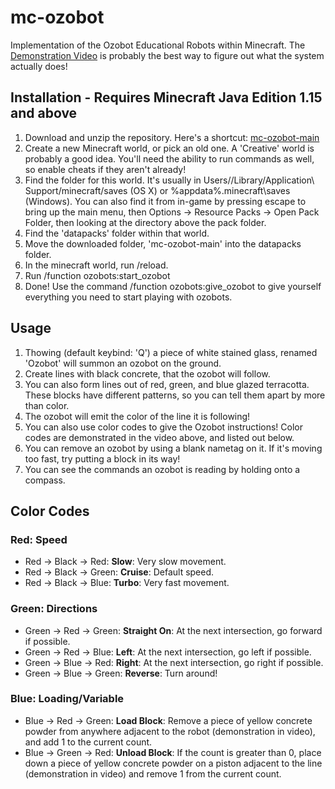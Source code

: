 # mc-ozobot
Implementation of the Ozobot Educational Robots within Minecraft.
The [Demonstration Video](https://youtu.be/L0j7z9jHBdI) is probably the best way to figure out what the system actually does!

## Installation - Requires Minecraft Java Edition 1.15 and above
1. Download and unzip the repository. Here's a shortcut: [mc-ozobot-main](https://github.com/MatthewMarmalade/mc-ozobot/archive/refs/heads/main.zip)
2. Create a new Minecraft world, or pick an old one. A 'Creative' world is probably a good idea. You'll need the ability to run commands as well, so enable cheats if they aren't already!
3. Find the folder for this world. It's usually in Users/<you>/Library/Application\ Support/minecraft/saves (OS X) or %appdata%\.minecraft\saves (Windows). You can also find it from in-game by pressing escape to bring up the main menu, then Options -> Resource Packs -> Open Pack Folder, then looking at the directory above the pack folder.
4. Find the 'datapacks' folder within that world.
5. Move the downloaded folder, 'mc-ozobot-main' into the datapacks folder. 
6. In the minecraft world, run /reload.
7. Run /function ozobots:start_ozobot
8. Done! Use the command /function ozobots:give_ozobot to give yourself everything you need to start playing with ozobots.

## Usage
1. Thowing (default keybind: 'Q') a piece of white stained glass, renamed 'Ozobot' will summon an ozobot on the ground.
3. Create lines with black concrete, that the ozobot will follow.
4. You can also form lines out of red, green, and blue glazed terracotta. These blocks have different patterns, so you can tell them apart by more than color.
5. The ozobot will emit the color of the line it is following!
6. You can also use color codes to give the Ozobot instructions! Color codes are demonstrated in the video above, and listed out below.
7. You can remove an ozobot by using a blank nametag on it. If it's moving too fast, try putting a block in its way!
8. You can see the commands an ozobot is reading by holding onto a compass.

## Color Codes
### Red: Speed
- Red -> Black -> Red: **Slow**: Very slow movement.
- Red -> Black -> Green: **Cruise**: Default speed.
- Red -> Black -> Blue: **Turbo**: Very fast movement.

### Green: Directions
- Green -> Red -> Green: **Straight On**: At the next intersection, go forward if possible.
- Green -> Red -> Blue: **Left**: At the next intersection, go left if possible.
- Green -> Blue -> Red: **Right**: At the next intersection, go right if possible.
- Green -> Blue -> Green: **Reverse**: Turn around!

### Blue: Loading/Variable
- Blue -> Red -> Green: **Load Block**: Remove a piece of yellow concrete powder from anywhere adjacent to the robot (demonstration in video), and add 1 to the current count.
- Blue -> Green -> Red: **Unload Block**: If the count is greater than 0, place down a piece of yellow concrete powder on a piston adjacent to the line (demonstration in video) and remove 1 from the current count.
